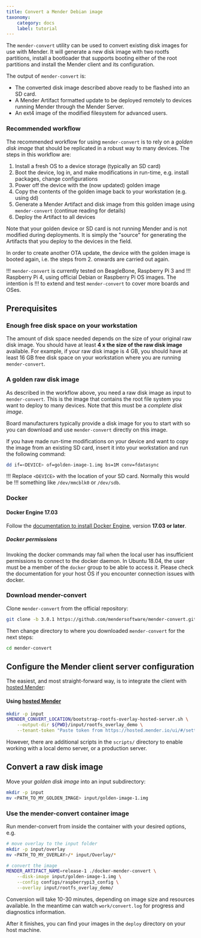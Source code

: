 ```yaml
---
title: Convert a Mender Debian image
taxonomy:
    category: docs
    label: tutorial
---
```



The `mender-convert` utility can be used to convert existing disk images for use with
Mender. It will generate a new disk image with two rootfs partitions, install a
bootloader that supports booting either of the root partitions and install the
Mender client and its configuration.

The output of `mender-convert` is:
* The converted disk image described above ready to be flashed into an SD card.
* A Mender Artifact formatted update to be deployed remotely to devices running
  Mender through the Mender Server.
* An ext4 image of the modified filesystem for advanced users.

### Recommended workflow

The recommended workflow for using `mender-convert` is to rely on a *golden disk
image* that should be replicated in a robust way to many devices. The steps in
this workflow are:

1. Install a fresh OS to a device storage (typically an SD card)
2. Boot the device, log in, and make modifications in run-time, e.g. install
   packages, change configurations
3. Power off the device with the (now updated) golden image
4. Copy the contents of the golden image back to your workstation (e.g. using
   dd)
5. Generate a Mender Artifact and disk image from this golden image using
   `mender-convert` (continue reading for details)
6. Deploy the Artifact to all devices

Note that your golden device or SD card is not running Mender and is not
modified during deployments. It is simply the "source" for generating the
Artifacts that you deploy to the devices in the field.

In order to create another OTA update, the device with the golden image is
booted again, i.e. the steps from 2. onwards are carried out again.

!!! `mender-convert` is currently tested on BeagleBone, Raspberry Pi 3 and
!!! Raspberry Pi 4, using official Debian or Raspberry Pi OS images. The intention is
!!! to extend and test `mender-convert` to cover more boards and OSes.

## Prerequisites

### Enough free disk space on your workstation

The amount of disk space needed depends on the size of your original raw disk
image. You should have at least **4 x the size of the raw disk image**
available. For example, if your raw disk image is 4 GB, you should have at least
16 GB free disk space on your workstation where you are running
`mender-convert`.

### A golden raw disk image

As described in the workflow above, you need a raw disk image as input to
`mender-convert`. This is the image that contains the root file system you want
to deploy to many devices. Note that this must be a *complete disk image*.

Board manufacturers typically provide a disk image for you to start with so you
can download and use `mender-convert` directly on this image.

If you have made run-time modifications on your device and want to copy the
image from an existing SD card, insert it into your workstation and run the
following command:

```bash
dd if=<DEVICE> of=golden-image-1.img bs=1M conv=fdatasync
```

!!! Replace `<DEVICE>` with the location of your SD card. Normally this would be
!!! something like `/dev/mmcblk0` or `/dev/sdb`.


### Docker

#### Docker Engine 17.03

Follow the [documentation to install Docker
Engine](https://docs.docker.com/engine/installation/linux/docker-ce/ubuntu/?target=_blank),
version **17.03 or later**.

##### Docker permissions

Invoking the docker commands may fail when the local user has insufficient
permissions to connect to the docker daemon. In Ubuntu 18.04, the user must be a
member of the `docker` group to be able to access it. Please check the
documentation for your host OS if you encounter connection issues with docker.

### Download mender-convert

Clone `mender-convert` from the official repository:

<!--AUTOVERSION: "-b % https://github.com/mendersoftware/mender-convert"/mender-convert-->
```bash
git clone -b 3.0.1 https://github.com/mendersoftware/mender-convert.git
```

Then change directory to where you downloaded `mender-convert` for the next steps:

```bash
cd mender-convert
```

## Configure the Mender client server configuration

The easiest, and most straight-forward way, is to integrate the client with
[hosted Mender](https://hosted.mender.io?target=_blank):

#### Using [hosted Mender](https://hosted.mender.io?target=_blank)
```bash
mkdir -p input
$MENDER_CONVERT_LOCATION/bootstrap-rootfs-overlay-hosted-server.sh \
    --output-dir ${PWD}/input/rootfs_overlay_demo \
    --tenant-token "Paste token from https://hosted.mender.io/ui/#/settings/my-organization"
```

However, there are additional scripts in the `scripts/` directory to enable
working with a local demo server, or a production server.

## Convert a raw disk image

Move your *golden disk image* into an input subdirectory:

```bash
mkdir -p input
mv <PATH_TO_MY_GOLDEN_IMAGE> input/golden-image-1.img
```

### Use the mender-convert container image

Run mender-convert from inside the container with your desired options, e.g.

```bash
# move overlay to the input folder
mkdir -p input/overlay
mv <PATH_TO_MY_OVERLAY>/* input/Overlay/*

# convert the image
MENDER_ARTIFACT_NAME=release-1 ./docker-mender-convert \
    --disk-image input/golden-image-1.img \
    --config configs/raspberrypi3_config \
    --overlay input/rootfs_overlay_demo/
```

Conversion will take 10-30 minutes, depending on image size and resources
available. In the meantime can watch `work/convert.log` for progress and
diagnostics information.

After it finishes, you can find your images in the `deploy` directory on your
host machine.

